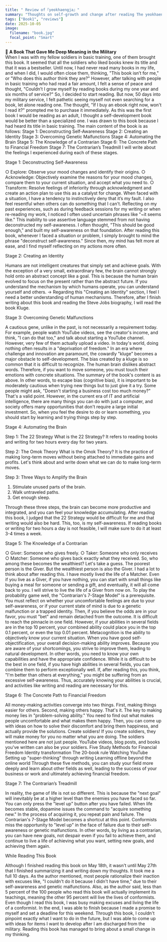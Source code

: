 ```yaml
---
title: " Review of『yeokhaengja』"
summary: "Thoughts on self-growth and change after reading The yeokhaengja."
tags: ["Book1", "reviews"]
date: 2025-10-05
image:
  filename: "book.jpg"
  focal_point: "Smart"
---
```


📘 **A Book That Gave Me Deep Meaning in the Military**  
When I was with my fellow soldiers in basic training, one of them brought this book. It seemed that all the soldiers who liked books knew its title and that it was a bestseller. Until now, I had never read many books in my life, and when I did, I would often close them, thinking, "This book isn’t for me," or "Who does this author think they are?" However, after talking with people in basic training who had read a fair amount, I felt a sense of peace and thought, "Couldn’t I grow myself by reading books during my one year and six months of service?" So, I decided to start reading.
But now, 50 days into my military service, I felt pathetic seeing myself not even searching for a book, let alone reading one. The thought, "If I buy an ebook right now, won't I read it?" prompted me to purchase it immediately. As this was the first book I would be reading as an adult, I thought a self-development book would be better than a specialized one. I was drawn to this book because I had heard its title in basic training.
The main content of the book is as follows:
Stage 1: Deconstructing Self-Awareness
Stage 2: Creating an Identity
Stage 3: Overcoming Genetic Malfunctions
Stage 4: Automating the Brain
Stage 5: The Knowledge of a Contrarian
Stage 6: The Concrete Path to Financial Freedom
Stage 7: The Contrarian’s Treadmill
I will write about the feelings I experienced during each of these stages.

Stage 1: Deconstructing Self-Awareness

○ Explore: Observe your mood changes and identify their origins.
○ Acknowledge: Objectively examine the reasons for your mood changes, compare them to your current situation, and accept what you need to.
○ Transform: Resolve feelings of inferiority through acknowledgment and create an action plan to use this as a catalyst for change.
When faced with a situation, I have a tendency to instinctively deny that it’s my fault. I also feel resentful when others can do something that I can't. Reflecting on my past experiences, such as during feedback sessions for my writing or when re-reading my work, I noticed I often used uncertain phrases like "~it seems like." This inability to use assertive language stemmed from not having deconstructed my self-awareness. I often thought, "This should be good enough," and built my self-awareness on that foundation.
After reading this book, whenever I faced a situation or problem, I simply brought to mind the phrase "deconstruct self-awareness." Since then, my mind has felt more at ease, and I find myself reflecting on my actions more often.

Stage 2: Creating an Identity

Humans are not intelligent creatures that simply set and achieve goals. With the exception of a very small, extraordinary few, the brain cannot strongly hold onto an abstract concept like a goal. This is because the human brain evolved to focus on the present rather than the abstract future.
If you understand the mechanism by which humans operate, you can understand yourself and others.
-> Regarding this "Creating an Identity" section, I feel I need a better understanding of human mechanisms. Therefore, after I finish writing about this book and reading the Steve Jobs biography, I will read the book Kluge.

Stage 3: Overcoming Genetic Malfunctions

A cautious gene, unlike in the past, is not necessarily a requirement today. For example, people watch YouTube videos, see the creator's income, and think, "I can do that too," and talk about starting a YouTube channel. However, very few of them actually upload a video. In today's world, doing nothing often results in a "deprivation of freedom." In an era where challenge and innovation are paramount, the cowardly "kluge" becomes a major obstacle to self-development.
The bias created by a kluge is so common that it is difficult to recognize. The human brain dislikes abstract words. Therefore, if you want to move someone, you must touch their emotions with concrete situations.
The summary of the book's content is as above. In other words, to escape bias (cognitive bias), it is important to be moderately cautious when trying new things but to just give it a try. Some people might ask, "Doesn't starting a business cost too much money?" That's a valid point. However, in the current era of IT and artificial intelligence, there are many things you can do with just a computer, and society offers many opportunities that don't require a large initial investment. So, when you feel the desire to do or learn something, you should start by learning and trying things step by step.

Stage 4: Automating the Brain

Step 1: The 22 Strategy
What is the 22 Strategy? It refers to reading books and writing for two hours every day for two years.

Step 2: The Omok Theory
What is the Omok Theory? It is the practice of making long-term moves without being attached to immediate gains and profits. Let's think about and write down what we can do to make long-term moves.

Step 3: Three Ways to Amplify the Brain

1. Stimulate unused parts of the brain.
2. Walk untraveled paths.
3. Get enough sleep.

Through these three steps, the brain can become more productive and integrated, and you can feel your knowledge accumulating.
After reading this book, I judged that the 22 Strategy would be difficult for me and that writing would also be hard. This, too, is my self-awareness. If reading books or writing for two hours a day is not feasible, I will make sure to do it at least 3-4 times a week.

Stage 5: The Knowledge of a Contrarian

○ Giver: Someone who gives freely.
○ Taker: Someone who only receives
○ Matcher: Someone who gives back exactly what they received.
So, who among these becomes the wealthiest? Let's take a guess.
The poorest person is the Giver. But the wealthiest person is also the Giver.
I had a lot to think about after reading this. I have mostly lived the life of a Matcher. Even if you live as a Giver, if you have nothing, you can start with small things like buying a meal for someone or sending a gift, and eventually, it will all come back to you. I will strive to live the life of a Giver from now on.
To play the probability game well, the "Contrarian's 7-Stage Model" is a prerequisite. You must reflect on whether your uncomfortable feelings are due to your self-awareness, or if your current state of mind is due to a genetic malfunction or a trapped identity. Then, if you believe the odds are in your favor, you must "bet" and remain detached from the outcome.
It is difficult to reach the pinnacle in one field. However, if your abilities in several fields are in the top 10 percent, your combined ability could place you in the top 0.1 percent, or even the top 0.01 percent.
Metacognition is the ability to objectively know your current situation. When you have good self-objectification, your overall decision-making ability improves. Because you are aware of your shortcomings, you strive to improve them, leading to natural development.
In other words, you need to know your own capabilities and have the appropriate confidence. While it is difficult to be the best in one field, if you have high abilities in several fields, you can combine them to perform exceptionally well. If, after reading this, you think, "I'm better than others at everything," you might be suffering from an excessive self-awareness. Thus, accurately knowing your abilities is crucial, and activities like writing and reading are necessary for this.

Stage 6: The Concrete Path to Financial Freedom

All money-making activities converge into two things. First, making things easier for others. Second, making others happy. That's it. The key to making money lies in "problem-solving ability." You need to find out what makes people uncomfortable and what makes them happy. Then, you can come up with ideas on how to solve their discomfort and bring them happiness, and actually provide the solutions.
Create soldiers! If you create soldiers, they will make money for you no matter what you are doing. The soldiers mentioned here are not just people. YouTube videos, blog posts, and books you've written can also be your soldiers.
Five Study Methods for Financial Freedom
Identity transformation
The 20-book rule
Watching YouTube
Setting up "super-thinking" through writing
Learning offline beyond the online world
Through these five methods, you can study your field more deeply and learn about other fields as well, leading to the success of your business or work and ultimately achieving financial freedom.

Stage 7: The Contrarian’s Treadmill

In reality, the game of life is not so different. This is because the "next goal" will inevitably be at a higher level than the enemies you have faced so far. You can only press the "level up" button after you have failed. When life becomes stable, dopamine issues the command to "acquire something new." In the process of acquiring it, you repeat pain and failure. The Contrarian's 7-Stage Model becomes a shortcut at this point. Conformists miss the opportunity to "level up" in the face of failure due to their self-awareness or genetic malfunctions.
In other words, by living as a contrarian, you can have new goals, not despair even if you fail to achieve them, and continue to live a life of achieving what you want, setting new goals, and achieving them again.

While Reading This Book

Although I finished reading this book on May 18th, it wasn't until May 27th that I finished summarizing it and writing down my thoughts. It took me a full 10 days. As the author mentioned, most people rationalize their inaction with excuses like, "I couldn't do it because I didn't have time," due to their self-awareness and genetic malfunctions. Also, as the author said, less than 5 percent of the 100 people who read this book will actually implement its teachings, meaning the other 95 percent will live the lives of conformists. Even though I read this book, I was busy making excuses and living the life of a conformist. In the end, I was able to finish because I made a promise to myself and set a deadline for this weekend. Through this book, I couldn't pinpoint exactly what I want to do in the future, but I was able to come up with ideas for items I want to develop after I am discharged from the military. Reading this book has managed to bring about a small change in my thinking.
